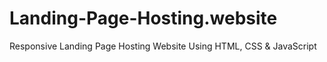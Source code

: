# Landing-Page-Hosting.website
Responsive Landing Page Hosting Website Using HTML, CSS &amp; JavaScript
